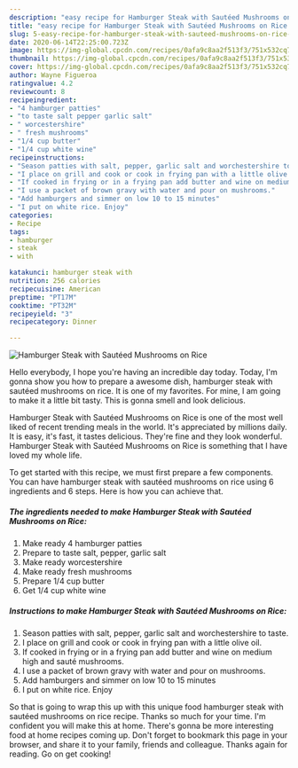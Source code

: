 ```yaml
---
description: "easy recipe for Hamburger Steak with Sautéed Mushrooms on Rice | how to make healthy Hamburger Steak with Sautéed Mushrooms on Rice"
title: "easy recipe for Hamburger Steak with Sautéed Mushrooms on Rice | how to make healthy Hamburger Steak with Sautéed Mushrooms on Rice"
slug: 5-easy-recipe-for-hamburger-steak-with-sauteed-mushrooms-on-rice-how-to-make-healthy-hamburger-steak-with-sauteed-mushrooms-on-rice
date: 2020-06-14T22:25:00.723Z
image: https://img-global.cpcdn.com/recipes/0afa9c8aa2f513f3/751x532cq70/hamburger-steak-with-sauteed-mushrooms-on-rice-recipe-main-photo.jpg
thumbnail: https://img-global.cpcdn.com/recipes/0afa9c8aa2f513f3/751x532cq70/hamburger-steak-with-sauteed-mushrooms-on-rice-recipe-main-photo.jpg
cover: https://img-global.cpcdn.com/recipes/0afa9c8aa2f513f3/751x532cq70/hamburger-steak-with-sauteed-mushrooms-on-rice-recipe-main-photo.jpg
author: Wayne Figueroa
ratingvalue: 4.2
reviewcount: 8
recipeingredient:
- "4 hamburger patties"
- "to taste salt pepper garlic salt"
- " worcestershire"
- " fresh mushrooms"
- "1/4 cup butter"
- "1/4 cup white wine"
recipeinstructions:
- "Season patties with salt, pepper, garlic salt and worchestershire to taste."
- "I place on grill and cook or cook in frying pan with a little olive oil."
- "If cooked in frying or in a frying pan add butter and wine on medium high and sauté mushrooms."
- "I use a packet of brown gravy with water and pour on mushrooms."
- "Add hamburgers and simmer on low 10 to 15 minutes"
- "I put on white rice. Enjoy"
categories:
- Recipe
tags:
- hamburger
- steak
- with

katakunci: hamburger steak with 
nutrition: 256 calories
recipecuisine: American
preptime: "PT17M"
cooktime: "PT32M"
recipeyield: "3"
recipecategory: Dinner

---
```



![Hamburger Steak with Sautéed Mushrooms on Rice](https://img-global.cpcdn.com/recipes/0afa9c8aa2f513f3/751x532cq70/hamburger-steak-with-sauteed-mushrooms-on-rice-recipe-main-photo.jpg)

Hello everybody, I hope you're having an incredible day today. Today, I'm gonna show you how to prepare a awesome dish, hamburger steak with sautéed mushrooms on rice. It is one of my favorites. For mine, I am going to make it a little bit tasty. This is gonna smell and look delicious.

Hamburger Steak with Sautéed Mushrooms on Rice is one of the most well liked of recent trending meals in the world. It's appreciated by millions daily. It is easy, it's fast, it tastes delicious. They're fine and they look wonderful. Hamburger Steak with Sautéed Mushrooms on Rice is something that I have loved my whole life.




To get started with this recipe, we must first prepare a few components. You can have hamburger steak with sautéed mushrooms on rice using 6 ingredients and 6 steps. Here is how you can achieve that.

<!--inarticleads1-->

##### The ingredients needed to make Hamburger Steak with Sautéed Mushrooms on Rice:

1. Make ready 4 hamburger patties
1. Prepare to taste salt, pepper, garlic salt
1. Make ready  worcestershire
1. Make ready  fresh mushrooms
1. Prepare 1/4 cup butter
1. Get 1/4 cup white wine




<!--inarticleads2-->

##### Instructions to make Hamburger Steak with Sautéed Mushrooms on Rice:

1. Season patties with salt, pepper, garlic salt and worchestershire to taste.
1. I place on grill and cook or cook in frying pan with a little olive oil.
1. If cooked in frying or in a frying pan add butter and wine on medium high and sauté mushrooms.
1. I use a packet of brown gravy with water and pour on mushrooms.
1. Add hamburgers and simmer on low 10 to 15 minutes
1. I put on white rice. Enjoy




So that is going to wrap this up with this unique food hamburger steak with sautéed mushrooms on rice recipe. Thanks so much for your time. I'm confident you will make this at home. There's gonna be more interesting food at home recipes coming up. Don't forget to bookmark this page in your browser, and share it to your family, friends and colleague. Thanks again for reading. Go on get cooking!
